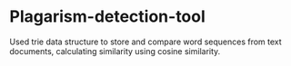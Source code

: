 # Plagarism-detection-tool
 Used trie data structure to store and compare word  sequences from text documents, calculating similarity using cosine similarity.
